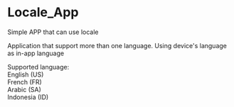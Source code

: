 # Locale_App
Simple APP that can use locale

Application that support more than one language.
Using device's language as in-app language

Supported language: <br />
English (US) <br />
French (FR) <br />
Arabic (SA) <br />
Indonesia (ID)
